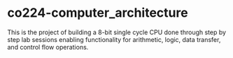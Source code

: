 # co224-computer_architecture
This is the project of building a 8-bit single cycle CPU done through step by step lab sessions enabling functionality for arithmetic, logic, data transfer, and control flow operations.
